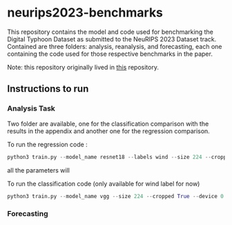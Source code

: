 # neurips2023-benchmarks

This repository contains the model and code used for benchmarking the Digital Typhoon Dataset as submitted to the NeuRIPS 2023 Dataset track. Contained are three folders: analysis, reanalysis, and forecasting, each one containing the code used for those respective benchmarks in the paper. 

Note: this repository originally lived in [this](https://github.com/jared-hwang/DigitalTyphoonModels) repository.


## Instructions to run

### Analysis Task

Two folder are available, one for the classification comparison with the results in the appendix and another one for the regression comparison.

To run the regression code :
```python
python3 train.py --model_name resnet18 --labels wind --size 224 --cropped True --device 0
```
all the parameters will 

To run the classification code (only available for wind label for now)
```python
python3 train.py --model_name vgg --size 224 --cropped True --device 0
```


### Forecasting

